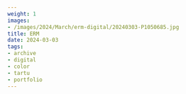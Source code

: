 ```yaml
---
weight: 1
images:
- /images/2024/March/erm-digital/20240303-P1050685.jpg
title: ERM
date: 2024-03-03
tags:
- archive
- digital
- color
- tartu
- portfolio
---
```

